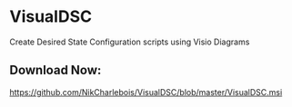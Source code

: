 # VisualDSC
Create Desired State Configuration scripts using Visio Diagrams

## Download Now:
https://github.com/NikCharlebois/VisualDSC/blob/master/VisualDSC.msi
